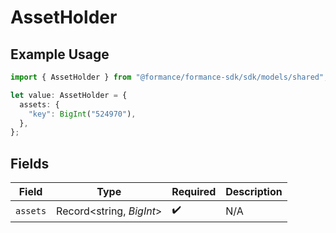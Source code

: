 # AssetHolder

## Example Usage

```typescript
import { AssetHolder } from "@formance/formance-sdk/sdk/models/shared";

let value: AssetHolder = {
  assets: {
    "key": BigInt("524970"),
  },
};
```

## Fields

| Field                    | Type                     | Required                 | Description              |
| ------------------------ | ------------------------ | ------------------------ | ------------------------ |
| `assets`                 | Record<string, *BigInt*> | :heavy_check_mark:       | N/A                      |